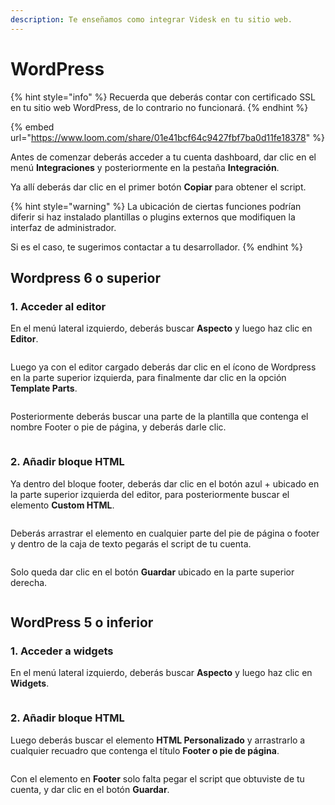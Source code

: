 ```yaml
---
description: Te enseñamos como integrar Videsk en tu sitio web.
---
```


# WordPress

{% hint style="info" %}
Recuerda que deberás contar con certificado SSL en tu sitio web WordPress, de lo contrario no funcionará.
{% endhint %}

{% embed url="https://www.loom.com/share/01e41bcf64c9427fbf7ba0d11fe18378" %}

Antes de comenzar deberás acceder a tu cuenta dashboard, dar clic en el menú **Integraciones** y posteriormente en la pestaña **Integración**.

Ya allí deberás dar clic en el primer botón **Copiar** para obtener el script.

{% hint style="warning" %}
La ubicación de ciertas funciones podrían diferir si haz instalado plantillas o plugins externos que modifiquen la interfaz de administrador.

Si es el caso, te sugerimos contactar a tu desarrollador.
{% endhint %}

## Wordpress 6 o superior

### 1. Acceder al editor

En el menú lateral izquierdo, deberás buscar **Aspecto** y luego haz clic en **Editor**.

<figure><img src="../../.gitbook/assets/image (4).png" alt=""><figcaption></figcaption></figure>

Luego ya con el editor cargado deberás dar clic en el ícono de Wordpress en la parte superior izquierda, para finalmente dar clic en la opción **Template Parts**.

<figure><img src="../../.gitbook/assets/image (69).png" alt=""><figcaption></figcaption></figure>

Posteriormente deberás buscar una parte de la plantilla que contenga el nombre Footer o pie de página, y deberás darle clic.

<figure><img src="../../.gitbook/assets/image (57).png" alt=""><figcaption></figcaption></figure>



### 2. Añadir bloque HTML

Ya dentro del bloque footer, deberás dar clic en el botón azul + ubicado en la parte superior izquierda del editor, para posteriormente buscar el elemento **Custom HTML**.

<figure><img src="../../.gitbook/assets/image (29).png" alt=""><figcaption></figcaption></figure>

Deberás arrastrar el elemento en cualquier parte del pie de página o footer y dentro de la caja de texto pegarás el script de tu cuenta.

<figure><img src="../../.gitbook/assets/image (16).png" alt=""><figcaption></figcaption></figure>

Solo queda dar clic en el botón **Guardar** ubicado en la parte superior derecha.

<figure><img src="../../.gitbook/assets/image (13).png" alt=""><figcaption></figcaption></figure>

## WordPress 5 o inferior

### 1. Acceder a widgets

En el menú lateral izquierdo, deberás buscar **Aspecto** y luego haz clic en **Widgets**.

<figure><img src="../../.gitbook/assets/image (26).png" alt=""><figcaption></figcaption></figure>

### 2. Añadir bloque HTML

Luego deberás buscar el elemento **HTML Personalizado** y arrastrarlo a cualquier recuadro que contenga el título **Footer o pie de página**.

<figure><img src="../../.gitbook/assets/image (5).png" alt=""><figcaption></figcaption></figure>

Con el elemento en **Footer** solo falta pegar el script que obtuviste de tu cuenta, y dar clic en el botón **Guardar**.
